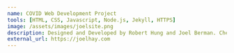 ```yaml
---
name: COVID Web Development Project
tools: [HTML, CSS, Javascript, Node.js, Jekyll, HTTPS]
image: /assets/images/joelsite.png
description: Designed and Developed by Robert Hung and Joel Berman. Check Out the Latest COVID-19 Research By Dr. Joel W. Hay, professor of Pharmaceutical and Health Economics at the USC School of Pharmacy
external_url: https://joelhay.com
---
```


